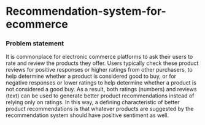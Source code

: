 # Recommendation-system-for-ecommerce

### Problem statement
It is commonplace for electronic commerce platforms to ask their users to rate and review the products they offer. Users typically check these product reviews for positive responses or higher ratings from other purchasers, to help determine whether a product is considered good to buy, or for negative responses or lower ratings to help determine whether a product is not considered a good buy. As a result, both ratings (numbers) and reviews (text) can be used to generate better product recommendations instead of relying only on ratings. In this way, a defining characteristic of better product recommendations is that whatever products are suggested by the recommendation system should have positive sentiment as well.
